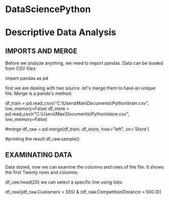 # DataSciencePython

# Descriptive Data Analysis

## IMPORTS AND MERGE
Before we analyze anything, we need to import pandas. Data can be loaded from CSV files:

import pandas as pd

first we are dealing with two source. let's merge them to have an unique file. Merge is a panda's method:

df_train = pd.read_csv(r"C:\Users\Max\Documents\Python\train.csv", low_memory=False)
df_store = pd.read_csv(r"C:\Users\Max\Documents\Python\store.csv", low_memory=False)

#merge
df_raw = pd.merge(df_train, df_store, how="left", on='Store')

#printing the result
df_raw.sample()

## EXAMINATING DATA
 Data stored, now we can examine the columns and rows of the file. It shows the first Twenty rows and columns:
 
 df_raw.head(20)
 we can select a specific line using lists:

 df_raw[(df_raw.Customers > 555) & (df_raw.CompetitionDistance > 500.0)]
 
 
